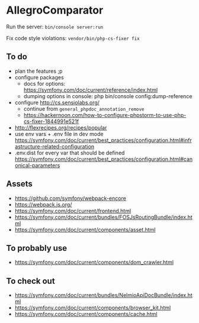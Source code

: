 AllegroComparator
===

Run the server: `bin/console server:run`

Fix code style violations: `vendor/bin/php-cs-fixer fix`

To do
---

* plan the features ;p
* configure packages
    * docs for options: https://symfony.com/doc/current/reference/index.html
    * dumping options in console: php bin/console config:dump-reference
* configure http://cs.sensiolabs.org/
    * continue from `general_phpdoc_annotation_remove`
    * https://hackernoon.com/how-to-configure-phpstorm-to-use-php-cs-fixer-1844991e521f
* http://flexrecipes.org/recipes/popular
* use env vars + .env file in dev mode
    https://symfony.com/doc/current/best_practices/configuration.html#infrastructure-related-configuration
* .env.dist for every var that should be defined
    https://symfony.com/doc/current/best_practices/configuration.html#canonical-parameters

Assets
---

* https://github.com/symfony/webpack-encore
* https://webpack.js.org/
* https://symfony.com/doc/current/frontend.html
* https://symfony.com/doc/current/bundles/FOSJsRoutingBundle/index.html
* https://symfony.com/doc/current/components/asset.html

To probably use
---

* https://symfony.com/doc/current/components/dom_crawler.html

To check out
---

* https://symfony.com/doc/current/bundles/NelmioApiDocBundle/index.html
* https://symfony.com/doc/current/components/browser_kit.html
* https://symfony.com/doc/current/components/cache.html
